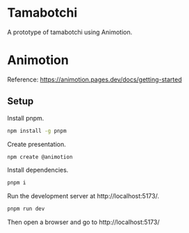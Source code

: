 # Tamabotchi
A prototype of tamabotchi using Animotion. 

# Animotion
Reference: https://animotion.pages.dev/docs/getting-started 

## Setup

Install pnpm. 

```sh
npm install -g pnpm
```

Create presentation. 

```sh
npm create @animotion
```

Install dependencies.

```sh
pnpm i
```

Run the development server at http://localhost:5173/.

```sh
pnpm run dev
```

Then open a browser and go to http://localhost:5173/ 
